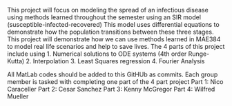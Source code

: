 
This project will focus on modeling the spread of an infectious disease using methods learned throughout the semester using an SIR model (susceptible-infected-recovered)
This model uses differential equations to demonstrate how the population transitions between these three stages. This project will demonstrate how we can use methods learned in MAE384 to model real life scenarios and help to save lives. 
The 4 parts of this project include using 1. Numerical solutions to  ODE systems (4th order Runge-Kutta) 2. Interpolation 3. Least Squares regression 4. Fourier Analysis

All MatLab codes should be added to this GitHUb as commits. Each group member is tasked with completing one part of the 4 part project
Part 1: Nico Caraceller 
Part 2: Cesar Sanchez
Part 3: Kenny McGregor
Part 4: Wilfred Mueller
